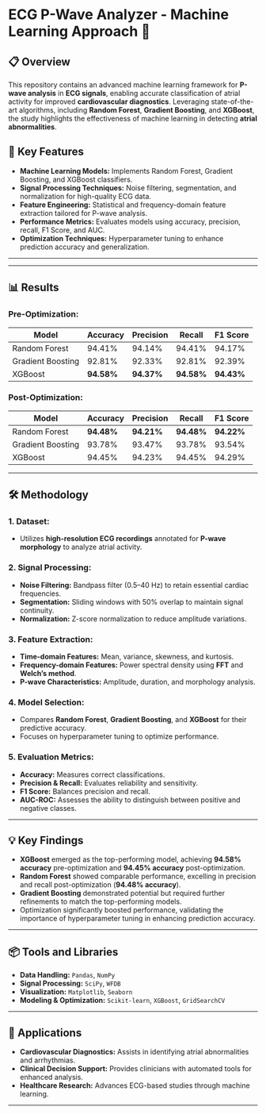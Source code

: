 # ECG P-Wave Analyzer - Machine Learning Approach 🚀

## 📋 **Overview**
This repository contains an advanced machine learning framework for **P-wave analysis** in **ECG signals**, enabling accurate classification of atrial activity for improved **cardiovascular diagnostics**. Leveraging state-of-the-art algorithms, including **Random Forest**, **Gradient Boosting**, and **XGBoost**, the study highlights the effectiveness of machine learning in detecting **atrial abnormalities**.  

## 🌟 **Key Features**
- **Machine Learning Models:** Implements Random Forest, Gradient Boosting, and XGBoost classifiers.
- **Signal Processing Techniques:** Noise filtering, segmentation, and normalization for high-quality ECG data.
- **Feature Engineering:** Statistical and frequency-domain feature extraction tailored for P-wave analysis.
- **Performance Metrics:** Evaluates models using accuracy, precision, recall, F1 Score, and AUC.
- **Optimization Techniques:** Hyperparameter tuning to enhance prediction accuracy and generalization.

---


---

## 📊 **Results**
### **Pre-Optimization:**
| Model              | Accuracy | Precision | Recall  | F1 Score |
|--------------------|----------|-----------|---------|----------|
| Random Forest      | 94.41%   | 94.14%    | 94.41%  | 94.17%   |
| Gradient Boosting  | 92.81%   | 92.33%    | 92.81%  | 92.39%   |
| XGBoost            | **94.58%** | **94.37%** | **94.58%** | **94.43%** |

### **Post-Optimization:**
| Model              | Accuracy | Precision | Recall  | F1 Score |
|--------------------|----------|-----------|---------|----------|
| Random Forest      | **94.48%** | **94.21%** | **94.48%** | **94.22%** |
| Gradient Boosting  | 93.78%   | 93.47%    | 93.78%  | 93.54%   |
| XGBoost            | 94.45%   | 94.23%    | 94.45%  | 94.29%   |

---

## 🛠 **Methodology**

### 1. **Dataset:**
- Utilizes **high-resolution ECG recordings** annotated for **P-wave morphology** to analyze atrial activity.

### 2. **Signal Processing:**
- **Noise Filtering:** Bandpass filter (0.5–40 Hz) to retain essential cardiac frequencies.  
- **Segmentation:** Sliding windows with 50% overlap to maintain signal continuity.  
- **Normalization:** Z-score normalization to reduce amplitude variations.  

### 3. **Feature Extraction:**
- **Time-domain Features:** Mean, variance, skewness, and kurtosis.  
- **Frequency-domain Features:** Power spectral density using **FFT** and **Welch’s method**.  
- **P-wave Characteristics:** Amplitude, duration, and morphology analysis.

### 4. **Model Selection:**
- Compares **Random Forest**, **Gradient Boosting**, and **XGBoost** for their predictive accuracy.  
- Focuses on hyperparameter tuning to optimize performance.

### 5. **Evaluation Metrics:**
- **Accuracy:** Measures correct classifications.  
- **Precision & Recall:** Evaluates reliability and sensitivity.  
- **F1 Score:** Balances precision and recall.  
- **AUC-ROC:** Assesses the ability to distinguish between positive and negative classes.

---

## 💡 **Key Findings**
- **XGBoost** emerged as the top-performing model, achieving **94.58% accuracy** pre-optimization and **94.45% accuracy** post-optimization.  
- **Random Forest** showed comparable performance, excelling in precision and recall post-optimization (**94.48% accuracy**).  
- **Gradient Boosting** demonstrated potential but required further refinements to match the top-performing models.  
- Optimization significantly boosted performance, validating the importance of hyperparameter tuning in enhancing prediction accuracy.

---

## 📦 **Tools and Libraries**
- **Data Handling:** `Pandas`, `NumPy`  
- **Signal Processing:** `SciPy`, `WFDB`  
- **Visualization:** `Matplotlib`, `Seaborn`  
- **Modeling & Optimization:** `Scikit-learn`, `XGBoost`, `GridSearchCV`

---

## 🔬 **Applications**
- **Cardiovascular Diagnostics:** Assists in identifying atrial abnormalities and arrhythmias.  
- **Clinical Decision Support:** Provides clinicians with automated tools for enhanced analysis.  
- **Healthcare Research:** Advances ECG-based studies through machine learning.

---


 

